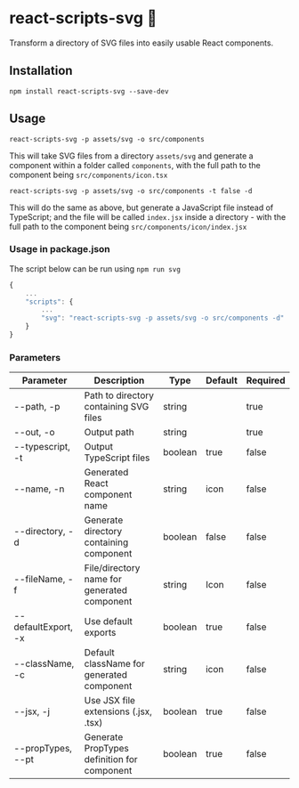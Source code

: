 # react-scripts-svg :rocket:

Transform a directory of SVG files into easily usable React components.

## Installation

```shell
npm install react-scripts-svg --save-dev
```

## Usage

`react-scripts-svg -p assets/svg -o src/components`

This will take SVG files from a directory `assets/svg` and generate a component within a folder called `components`, with the full path to the component being `src/components/icon.tsx`

`react-scripts-svg -p assets/svg -o src/components -t false -d`

This will do the same as above, but generate a JavaScript file instead of TypeScript; and the file will be called `index.jsx` inside a directory - with the full path to the component being `src/components/icon/index.jsx` 

### Usage in package.json

The script below can be run using `npm run svg`

```javascript
{
    ...
    "scripts": {
        ...
        "svg": "react-scripts-svg -p assets/svg -o src/components -d"
    }
}
```

### Parameters

| Parameter           | Description                                 | Type    | Default | Required |
|---------------------|---------------------------------------------|---------|---------|----------|
| --path, -p          | Path to directory containing SVG files      | string  |         | true     |
| --out, -o           | Output path                                 | string  |         | true     |
| --typescript, -t    | Output TypeScript files                     | boolean | true    | false    |
| --name, -n          | Generated React component name              | string  | icon    | false    |
| --directory, -d     | Generate directory containing component     | boolean | false   | false    |
| --fileName, -f      | File/directory name for generated component | string  | Icon    | false    |
| --defaultExport, -x | Use default exports                         | boolean | true    | false    |
| --className, -c     | Default className for generated component   | string  | icon    | false    |
| --jsx, -j           | Use JSX file extensions (.jsx, .tsx)        | boolean | true    | false    |
| --propTypes, --pt   | Generate PropTypes definition for component | boolean | true    | false    |

